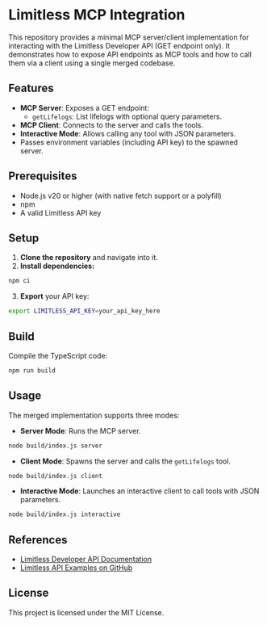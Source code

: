 # Limitless MCP Integration

This repository provides a minimal MCP server/client implementation for interacting with the Limitless Developer API (GET endpoint only). It demonstrates how to expose API endpoints as MCP tools and how to call them via a client using a single merged codebase.

## Features

- **MCP Server**: Exposes a GET endpoint:
  - `getLifelogs`: List lifelogs with optional query parameters.
- **MCP Client**: Connects to the server and calls the tools.
- **Interactive Mode**: Allows calling any tool with JSON parameters.
- Passes environment variables (including API key) to the spawned server.

## Prerequisites

- Node.js v20 or higher (with native fetch support or a polyfill)
- npm
- A valid Limitless API key

## Setup

1. **Clone the repository** and navigate into it.
2. **Install dependencies:**

```bash
npm ci
```

3. **Export** your API key:

```sh
export LIMITLESS_API_KEY=your_api_key_here
```

## Build

Compile the TypeScript code:

```bash
npm run build
```

## Usage

The merged implementation supports three modes:

- **Server Mode**: Runs the MCP server.

```bash
node build/index.js server
```

- **Client Mode**: Spawns the server and calls the `getLifelogs` tool.

```bash
node build/index.js client
```

- **Interactive Mode**: Launches an interactive client to call tools with JSON parameters.

```bash
node build/index.js interactive
```

## References

- [Limitless Developer API Documentation](https://www.limitless.ai/developers/docs/api)
- [Limitless API Examples on GitHub](https://github.com/limitless-ai-inc/limitless-api-examples)

## License

This project is licensed under the MIT License.
